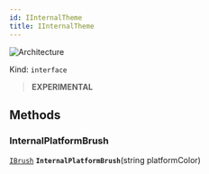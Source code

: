 ```yaml
---
id: IInternalTheme
title: IInternalTheme
---
```


![Architecture](https://img.shields.io/badge/architecture-new_only-blue)

Kind: `interface`

> **EXPERIMENTAL**

## Methods
### InternalPlatformBrush
[`IBrush`](IBrush) **`InternalPlatformBrush`**(string platformColor)
